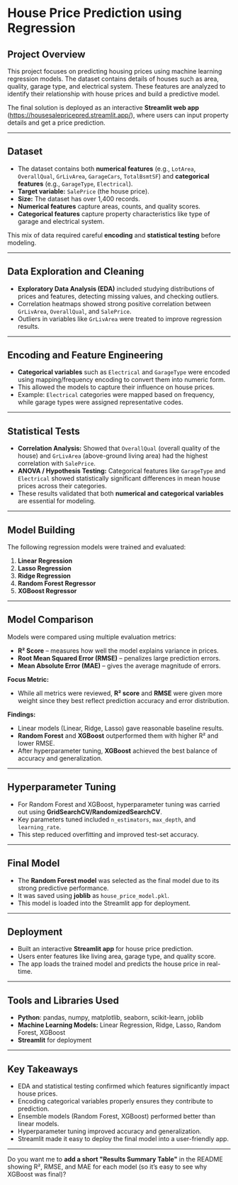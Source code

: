 # House Price Prediction using Regression

## Project Overview

This project focuses on predicting housing prices using machine learning regression models. The dataset contains details of houses such as area, quality, garage type, and electrical system. These features are analyzed to identify their relationship with house prices and build a predictive model.

The final solution is deployed as an interactive **Streamlit web app** (https://housesalepricepred.streamlit.app/), where users can input property details and get a price prediction.

---

## Dataset

* The dataset contains both **numerical features** (e.g., `LotArea`, `OverallQual`, `GrLivArea`, `GarageCars`, `TotalBsmtSF`) and **categorical features** (e.g., `GarageType`, `Electrical`).
* **Target variable:** `SalePrice` (the house price).
* **Size:** The dataset has over 1,400 records.
* **Numerical features** capture areas, counts, and quality scores.
* **Categorical features** capture property characteristics like type of garage and electrical system.

This mix of data required careful **encoding** and **statistical testing** before modeling.

---

## Data Exploration and Cleaning

* **Exploratory Data Analysis (EDA)** included studying distributions of prices and features, detecting missing values, and checking outliers.
* Correlation heatmaps showed strong positive correlation between `GrLivArea`, `OverallQual`, and `SalePrice`.
* Outliers in variables like `GrLivArea` were treated to improve regression results.

---

## Encoding and Feature Engineering

* **Categorical variables** such as `Electrical` and `GarageType` were encoded using mapping/frequency encoding to convert them into numeric form.
* This allowed the models to capture their influence on house prices.
* Example: `Electrical` categories were mapped based on frequency, while garage types were assigned representative codes.

---

## Statistical Tests

* **Correlation Analysis:** Showed that `OverallQual` (overall quality of the house) and `GrLivArea` (above-ground living area) had the highest correlation with `SalePrice`.
* **ANOVA / Hypothesis Testing:** Categorical features like `GarageType` and `Electrical` showed statistically significant differences in mean house prices across their categories.
* These results validated that both **numerical and categorical variables** are essential for modeling.

---

## Model Building

The following regression models were trained and evaluated:

1. **Linear Regression**
2. **Lasso Regression**
3. **Ridge Regression**
4. **Random Forest Regressor**
5. **XGBoost Regressor**

---

## Model Comparison

Models were compared using multiple evaluation metrics:

* **R² Score** – measures how well the model explains variance in prices.
* **Root Mean Squared Error (RMSE)** – penalizes large prediction errors.
* **Mean Absolute Error (MAE)** – gives the average magnitude of errors.

**Focus Metric:**

* While all metrics were reviewed, **R² score** and **RMSE** were given more weight since they best reflect prediction accuracy and error distribution.

**Findings:**

* Linear models (Linear, Ridge, Lasso) gave reasonable baseline results.
* **Random Forest** and **XGBoost** outperformed them with higher R² and lower RMSE.
* After hyperparameter tuning, **XGBoost** achieved the best balance of accuracy and generalization.

---

## Hyperparameter Tuning

* For Random Forest and XGBoost, hyperparameter tuning was carried out using **GridSearchCV/RandomizedSearchCV**.
* Key parameters tuned included `n_estimators`, `max_depth`, and `learning_rate`.
* This step reduced overfitting and improved test-set accuracy.

---

## Final Model

* The **Random Forest model** was selected as the final model due to its strong predictive performance.
* It was saved using **joblib** as `house_price_model.pkl`.
* This model is loaded into the Streamlit app for deployment.

---

## Deployment

* Built an interactive **Streamlit app** for house price prediction.
* Users enter features like living area, garage type, and quality score.
* The app loads the trained model and predicts the house price in real-time.

---

## Tools and Libraries Used

* **Python**: pandas, numpy, matplotlib, seaborn, scikit-learn, joblib
* **Machine Learning Models:** Linear Regression, Ridge, Lasso, Random Forest, XGBoost
* **Streamlit** for deployment

---

## Key Takeaways

* EDA and statistical testing confirmed which features significantly impact house prices.
* Encoding categorical variables properly ensures they contribute to prediction.
* Ensemble models (Random Forest, XGBoost) performed better than linear models.
* Hyperparameter tuning improved accuracy and generalization.
* Streamlit made it easy to deploy the final model into a user-friendly app.

---

Do you want me to **add a short "Results Summary Table"** in the README showing R², RMSE, and MAE for each model (so it’s easy to see why XGBoost was final)?
